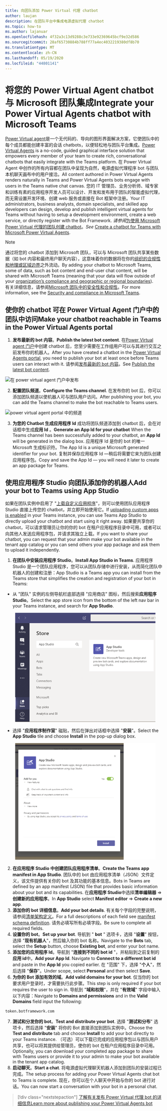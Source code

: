 ```yaml
---
title: 向团队添加 Power Virtual 代理 chatbot
author: laujan
description: 在团队平台中集成电源虚拟代理 chatbot
ms.topic: how-to
ms.author: lajanuar
ms.openlocfilehash: 4f32a3c13d9288c3e733e92369645bcf9e32d586
ms.sourcegitcommit: 28af65730884b788ff77a4ec4032219380df8b70
ms.translationtype: MT
ms.contentlocale: zh-CN
ms.lasthandoff: 05/19/2020
ms.locfileid: "44801141"
---
```

# <a name="integrate-your-power-virtual-agents-chatbot-with-microsoft-teams"></a><span data-ttu-id="a8b53-103">将您的 Power Virtual Agent chatbot 与 Microsoft 团队集成</span><span class="sxs-lookup"><span data-stu-id="a8b53-103">Integrate your Power Virtual Agents chatbot with Microsoft Teams</span></span>

<span data-ttu-id="a8b53-104">[Power Virtual agent](/power-virtual-agents/fundamentals-what-is-power-virtual-agents)是一个无代码的、导向的图形界面解决方案，它使团队中的每个成员都能创建丰富的会话 chatbots，以便轻松地与团队平台集成。</span><span class="sxs-lookup"><span data-stu-id="a8b53-104">[Power Virtual Agents](/power-virtual-agents/fundamentals-what-is-power-virtual-agents) is a no-code, guided graphical interface solution that empowers every member of your team to create rich, conversational chatbots that easily integrate with the Teams platform.</span></span> <span data-ttu-id="a8b53-105">在 Power Virtual Agent 中创作的所有内容都在团队中呈现为自然，电源虚拟代理程序 bot 与团队本机聊天画布中的用户接洽。</span><span class="sxs-lookup"><span data-stu-id="a8b53-105">All content authored in Power Virtual Agents renders naturally in Teams and Power Virtual Agents bots engage with users in the Teams native chat canvas.</span></span> <span data-ttu-id="a8b53-106">您的 IT 管理员、业务分析师、域专家和训练有素的应用程序开发人员可以设计、开发和发布用于团队的智能虚拟代理，而无需设置开发环境、创建 web 服务或直接在 Bot 框架中注册。</span><span class="sxs-lookup"><span data-stu-id="a8b53-106">Your IT administrators, business analysts, domain specialists, and skilled app developers can design, develop and publish intelligent virtual agents for Teams without having to setup a development environment, create a web service, or directly register with the Bot Framework.</span></span>  <span data-ttu-id="a8b53-107">*请参阅*[为使用 Microsoft Power Virtual 代理的团队创建 chatbot](../what-are-bots.md#create-a-chatbot-for-teams-with-microsoft-power-virtual-agents)。</span><span class="sxs-lookup"><span data-stu-id="a8b53-107">*See* [Create a chatbot for Teams with Microsoft Power Virtual Agents](../what-are-bots.md#create-a-chatbot-for-teams-with-microsoft-power-virtual-agents).</span></span>

> [!NOTE]
> <span data-ttu-id="a8b53-108">通过将您的 chatbot 添加到 Microsoft 团队，可以与 Microsoft 团队共享某些数据（如 bot 内容和最终用户聊天内容），这意味着你的数据将在你的[组织的合规性和地理或区域边界](/power-virtual-agents/data-location)之外流动。</span><span class="sxs-lookup"><span data-stu-id="a8b53-108">By adding your chatbot to Microsoft Teams, some of data, such as bot content and end-user chat content, will be shared with Microsoft Teams (meaning that your data will flow outside of your [organization’s compliance and geographic or regional boundaries](/power-virtual-agents/data-location)).</span></span> <br/>
> <span data-ttu-id="a8b53-109">有关详细信息，请参阅[Microsoft 团队中的安全性和合规性](/MicrosoftTeams/security-compliance-overview)。</span><span class="sxs-lookup"><span data-stu-id="a8b53-109">For more information, see the [Security and compliance in Microsoft Teams](/MicrosoftTeams/security-compliance-overview).</span></span>

## <a name="make-your-chatbot-reachable-in-teams-in-the-power-virtual-agents-portal"></a><span data-ttu-id="a8b53-110">使你的 chatbot 可在 Power Virtual Agent 门户中的团队中访问</span><span class="sxs-lookup"><span data-stu-id="a8b53-110">Make your chatbot reachable in Teams in the Power Virtual Agents portal</span></span>

1. <span data-ttu-id="a8b53-111">**发布最新的 bot 内容**。</span><span class="sxs-lookup"><span data-stu-id="a8b53-111">**Publish the latest bot content**.</span></span>  <span data-ttu-id="a8b53-112">在[Power Virtual agent 门户](https://powervirtualagents.microsoft.com)中创建 chatbot 后，您至少需要在工作组用户可以与其进行交互之前发布你的机器人。</span><span class="sxs-lookup"><span data-stu-id="a8b53-112">After you have created a chatbot in the [Power Virtual Agents portal](https://powervirtualagents.microsoft.com), you need to publish your bot at least once before Teams users can interact with it.</span></span> <span data-ttu-id="a8b53-113">请参阅[发布最新的 bot 内容](/power-virtual-agents/publication-fundamentals-publish-channels#publish-the-latest-bot-content)。</span><span class="sxs-lookup"><span data-stu-id="a8b53-113">See [Publish the latest bot content](/power-virtual-agents/publication-fundamentals-publish-channels#publish-the-latest-bot-content).</span></span>

![在 power virtual agent 门户中发布](../../assets/images/pva-publish.png)

2. <span data-ttu-id="a8b53-115">**配置团队频道**。</span><span class="sxs-lookup"><span data-stu-id="a8b53-115">**Configure the Teams channel**.</span></span> <span data-ttu-id="a8b53-116">在发布你的 bot 后，你可以添加团队频道以使机器人可与团队用户访问。</span><span class="sxs-lookup"><span data-stu-id="a8b53-116">After publishing your bot, you can add the Teams channel to make the bot reachable to Teams users.</span></span>

![power virtual agent portal 中的频道](../../assets/images/pva-channels.png)

3. <span data-ttu-id="a8b53-118">**为您的 Chatbot 生成应用程序 Id** 成功将团队频道添加到 chatbot 后，会在对话框中生成**应用 Id** 。</span><span class="sxs-lookup"><span data-stu-id="a8b53-118">**Generate an App Id for your chatbot**  When the Teams channel has been successfully added to your chatbot, an **App Id** will be generated in the dialog box.</span></span> <span data-ttu-id="a8b53-119">应用程序 Id 是你的 bot 的唯一 Microsoft 生成标识符。</span><span class="sxs-lookup"><span data-stu-id="a8b53-119">The App Id is a unique Microsoft generated identifier for your bot.</span></span>  <span data-ttu-id="a8b53-120">复制并保存应用程序 Id —稍后将需要它来为团队创建应用程序包。</span><span class="sxs-lookup"><span data-stu-id="a8b53-120">Copy and save the App Id — you will need it later to create an app package for Teams.</span></span>

## <a name="add-your-bot-to-teams-using-app-studio"></a><span data-ttu-id="a8b53-121">使用应用程序 Studio 向团队添加你的机器人</span><span class="sxs-lookup"><span data-stu-id="a8b53-121">Add your bot to Teams using App Studio</span></span>

<span data-ttu-id="a8b53-122">如果在团队实例中启用了 "[上载自定义应用程序](/microsoftteams/admin-settings)"，则可以使用团队应用程序 Studio 直接上传您的 chatbot，并立即开始使用它。</span><span class="sxs-lookup"><span data-stu-id="a8b53-122">If [uploading custom apps is enabled](/microsoftteams/admin-settings) in your Teams instance, you can use Teams App Studio to directly upload your chatbot and start using it right away.</span></span> <span data-ttu-id="a8b53-123">如果要共享你的 chatbot，可以请求管理员让你的你的 bot 在租户应用程序目录中可用，或者可以向其他人发送应用程序包，并请求其独立上载。</span><span class="sxs-lookup"><span data-stu-id="a8b53-123">If you want to share your chatbot, you can request that your admin make your bot available in the tenant app catalog or you can send others your app package and ask them to upload it independently.</span></span>

1. <span data-ttu-id="a8b53-124">**在团队中安装应用程序 Studio**。</span><span class="sxs-lookup"><span data-stu-id="a8b53-124">**Install App Studio in Teams**.</span></span> <span data-ttu-id="a8b53-125">应用程序 Studio 是一个团队应用程序，您可以从团队存储中进行安装，从而简化团队中机器人的创建和注册：</span><span class="sxs-lookup"><span data-stu-id="a8b53-125">App Studio is a Teams app you can install from the Teams store that simplifies the creation and registration of your bot in Teams:</span></span> 

  * <span data-ttu-id="a8b53-126">从 "团队" 实例的左侧导航栏底部选择 "应用商店" 图标，然后搜索**应用程序 Studio**。</span><span class="sxs-lookup"><span data-stu-id="a8b53-126">Select the app store icon from the bottom of the left nav bar in your Teams instance, and search for **App Studio**.</span></span>
>
&emsp;&emsp; <img  width="450px" title="在存储区中查找应用程序 Studio" src="../../assets/images/get-started/app-studio-store.png"/>    

  * <span data-ttu-id="a8b53-128">选择 "**应用程序制作室**" 磁贴，然后在弹出对话框中选择 "**安装**"。</span><span class="sxs-lookup"><span data-stu-id="a8b53-128">Select the **App Studio** tile and choose **Install** in the pop-up dialog box.</span></span>
>
&emsp;&emsp; <img  width="450px" title="安装应用程序 Studio" src="../../assets/images/get-started/app-studio-install.png"/>

2. <span data-ttu-id="a8b53-130">**在应用程序 Studio 中创建团队应用程序清单**。</span><span class="sxs-lookup"><span data-stu-id="a8b53-130">**Create the Teams app manifest in App Studio**.</span></span>  <span data-ttu-id="a8b53-131">团队中的 bot 由应用程序清单（JSON）文件定义，该文件提供有关你的 bot 及其功能的基本信息。</span><span class="sxs-lookup"><span data-stu-id="a8b53-131">Bots in Teams are defined by an app manifest (JSON) file that provides basic information about your bot and its capabilities.</span></span> <span data-ttu-id="a8b53-132">在**应用程序 Studio**中选择**清单编辑器**   =>  **创建新的应用程序**。</span><span class="sxs-lookup"><span data-stu-id="a8b53-132">In **App Studio** select **Manifest editor**  => **Create a new app**.</span></span>
3. <span data-ttu-id="a8b53-133">**添加你的 bot 详细信息**。</span><span class="sxs-lookup"><span data-stu-id="a8b53-133">**Add your bot details**.</span></span> <span data-ttu-id="a8b53-134">有关每个字段的完整说明，请参阅[清单架构定义](../../resources/schema/manifest-schema.md)。</span><span class="sxs-lookup"><span data-stu-id="a8b53-134">For a full descriptions of each field see [manifest schema definition](../../resources/schema/manifest-schema.md).</span></span> <span data-ttu-id="a8b53-135">请务必填写所有必填字段。</span><span class="sxs-lookup"><span data-stu-id="a8b53-135">Be sure to complete all required fields.</span></span>
4. <span data-ttu-id="a8b53-136">**设置你的 bot**。</span><span class="sxs-lookup"><span data-stu-id="a8b53-136">**Set up your bot**.</span></span> <span data-ttu-id="a8b53-137">导航到 " **bot** " 选项卡，选择 "**设置**" 按钮，选择 "**现有机器人**"，然后输入你的 bot 名称。</span><span class="sxs-lookup"><span data-stu-id="a8b53-137">Navigate to the **Bots** tab, select the **Setup** button, choose **Existing bot**, and enter your bot name.</span></span>
5. <span data-ttu-id="a8b53-138">**添加您的应用程序 Id**。导航到 "**连接到不同的 bot id** "，并粘贴到之前复制的**应用 id**中。</span><span class="sxs-lookup"><span data-stu-id="a8b53-138">**Add your App Id**. Navigate to **Connect to a different bot id** and paste in the **App Id** you copied earlier.</span></span> <span data-ttu-id="a8b53-139">在 "范围" 下，选择 "**个人**"，然后选择 "**保存**"。</span><span class="sxs-lookup"><span data-stu-id="a8b53-139">Under scope, select **Personal** and then select **Save**.</span></span>
6. <span data-ttu-id="a8b53-140">**为你的 Bot 添加有效的域**。</span><span class="sxs-lookup"><span data-stu-id="a8b53-140">**Add valid domains for your bot**.</span></span>  <span data-ttu-id="a8b53-141">仅当你的 bot 要求用户登录时，才需要执行此步骤。</span><span class="sxs-lookup"><span data-stu-id="a8b53-141">This step is only required if your bot requires the user to sign in.</span></span> <span data-ttu-id="a8b53-142">导航到 "**域和权限**"，并在 "**有效域**" 字段中输入以下内容：</span><span class="sxs-lookup"><span data-stu-id="a8b53-142">Navigate to **Domains and permissions** and  in the **Valid Domains** field input the following:</span></span>

```bash
token.botframework.com
```

7.  <span data-ttu-id="a8b53-143">**测试和分发你的 bot**。</span><span class="sxs-lookup"><span data-stu-id="a8b53-143">**Test and distribute your bot**.</span></span> <span data-ttu-id="a8b53-144">选择 "**测试和分布**" 选项卡，然后选择 "**安装**" 将你的 Bot 直接添加到团队实例中。</span><span class="sxs-lookup"><span data-stu-id="a8b53-144">Choose the **Test and distribute** tab and choose **Install** to add your bot directly to your Teams instance.</span></span> <span data-ttu-id="a8b53-145">（可选）可以下载已完成的应用程序包以与团队用户共享，也可以将其提供给管理员，使你的 bot 在租户应用程序目录中可用。</span><span class="sxs-lookup"><span data-stu-id="a8b53-145">Optionally, you can download your completed app package to share with Teams users or provide it to your admin to make your bot available in the tenant app catalog.</span></span>
8. <span data-ttu-id="a8b53-146">**启动聊天**。</span><span class="sxs-lookup"><span data-stu-id="a8b53-146">**Start a chat**.</span></span> <span data-ttu-id="a8b53-147">将电源虚拟代理聊天机器人添加到团队的安装过程已完成。</span><span class="sxs-lookup"><span data-stu-id="a8b53-147">The setup process for adding your Power Virtual Agents chat bot to Teams is complete.</span></span> <span data-ttu-id="a8b53-148">现在，你可以在个人聊天中开始与你的 bot 进行对话。</span><span class="sxs-lookup"><span data-stu-id="a8b53-148">You can now start a conversation with your bot in a personal chat.</span></span>

> [!div class="nextstepaction"]
> [<span data-ttu-id="a8b53-149">了解有关发布 Power Virtual 代理 bot 的详细信息</span><span class="sxs-lookup"><span data-stu-id="a8b53-149">Learn more about publishing your Power Virtual Agents bot</span></span>](/power-virtual-agents/publication-fundamentals-publish-channels)